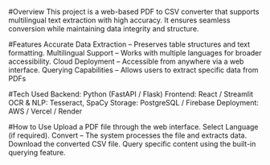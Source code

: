 #Overview
This project is a web-based PDF to CSV converter that supports multilingual text extraction with high accuracy. It ensures seamless conversion while maintaining data integrity and structure.

#Features
Accurate Data Extraction – Preserves table structures and text formatting.
Multilingual Support – Works with multiple languages for broader accessibility.
Cloud Deployment – Accessible from anywhere via a web interface.
Querying Capabilities – Allows users to extract specific data from PDFs

#Tech Used 
Backend: Python (FastAPI / Flask)
Frontend: React / Streamlit
OCR & NLP: Tesseract, SpaCy
Storage: PostgreSQL / Firebase
Deployment: AWS / Vercel / Render

#How to Use 
Upload a PDF file through the web interface.
Select Language (if required).
Convert – The system processes the file and extracts data.
Download the converted CSV file.
Query specific content using the built-in querying feature.

